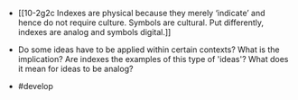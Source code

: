 - [[10-2g2c Indexes are physical because they merely ‘indicate’ and hence do not require culture. Symbols are cultural. Put differently, indexes are analog and symbols digital.]]

- Do some ideas have to be applied within certain contexts? What is the implication? Are indexes the examples of this type of 'ideas'? What does it mean for ideas to be analog?
- #develop
